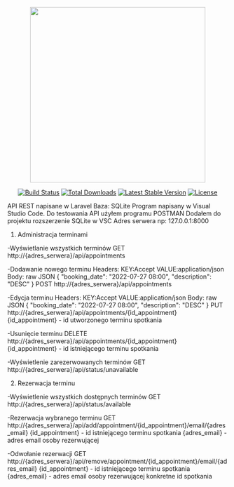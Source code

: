 <p align="center"><a href="https://laravel.com" target="_blank"><img src="https://raw.githubusercontent.com/laravel/art/master/logo-lockup/5%20SVG/2%20CMYK/1%20Full%20Color/laravel-logolockup-cmyk-red.svg" width="400"></a></p>

<p align="center">
<a href="https://travis-ci.org/laravel/framework"><img src="https://travis-ci.org/laravel/framework.svg" alt="Build Status"></a>
<a href="https://packagist.org/packages/laravel/framework"><img src="https://img.shields.io/packagist/dt/laravel/framework" alt="Total Downloads"></a>
<a href="https://packagist.org/packages/laravel/framework"><img src="https://img.shields.io/packagist/v/laravel/framework" alt="Latest Stable Version"></a>
<a href="https://packagist.org/packages/laravel/framework"><img src="https://img.shields.io/packagist/l/laravel/framework" alt="License"></a>
</p>
API REST  napisane w Laravel
Baza: SQLite
Program napisany w Visual Studio Code. Do testowania API użyłem programu POSTMAN
Dodałem do projektu rozszerzenie SQLite w VSC
Adres serwera np: 127.0.0.1:8000

1. Administracja terminami

-Wyświetlanie wszystkich terminów
GET http://{adres_serwera}/api/appointments

-Dodawanie nowego terminu
Headers: KEY:Accept VALUE:application/json
Body: raw JSON 
{
    "booking_date": "2022-07-27 08:00",
    "description": "DESC"
}
POST http://{adres_serwera}/api/appointments

-Edycja terminu
Headers: KEY:Accept VALUE:application/json
Body: raw JSON 
{
    "booking_date": "2022-07-27 08:00",
    "description": "DESC"
}
PUT http://{adres_serwera}/api/appointments/{id_appointment}
{id_appointment} - id utworzonego terminu spotkania

-Usunięcie terminu
DELETE http://{adres_serwera}/api/appointments/{id_appointment}
{id_appointment} - id istniejącego terminu spotkania

-Wyświetlenie zarezerwowanych terminów
GET http://{adres_serwera}/api/status/unavailable

2. Rezerwacja terminu

-Wyświetlenie wszystkich dostępnych terminów
GET http://{adres_serwera}/api/status/available

-Rezerwacja wybranego terminu
GET http://{adres_serwera}/api/add/appointment/{id_appointment}/email/{adres_email}
{id_appointment} - id istniejącego terminu spotkania
{adres_email} - adres email osoby rezerwującej

-Odwołanie rezerwacji
GET http://{adres_serwera}/api/remove/appointment/{id_appointment}/email/{adres_email}
{id_appointment} - id istniejącego terminu spotkania
{adres_email} - adres email osoby rezerwującej konkretne id spotkania
